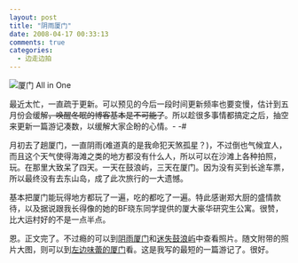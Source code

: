 ```yaml
---
layout: post
title: "阴雨厦门"
date: 2008-04-17 00:33:13
comments: true
categories:
  - 边走边拍
---
```


![厦门 All in One][xiamen-collage-image]

最近太忙，一直疏于更新。可以预见的今后一段时间更新频率也要变慢，估计到五月份会缓解~~，唤醒冬眠的博客基本是不可能了~~。所以趁很多事情都搞定之后，抽空来更新一篇游记凑数，以缓解大家企盼的心情。- -#

月初去了趟厦门，一直阴雨(难道真的是我命犯天煞孤星？)，不过倒也气候宜人，而且这个天气使得海滩之类的地方都没有什么人，所以可以在沙滩上各种拍照，玩。在那里大致呆了四天。一天在鼓浪屿，三天在厦门。因为没有买到长途车票，所以最终没有去东山岛，成了此次旅行的一大遗憾。

基本把厦门能玩得地方都玩了一遍，吃的都吃了一遍。特此感谢郑大厨的盛情款待，以及据说跟我长得像的她的BF晓东同学提供的厦大豪华研究生公寓。很赞，比大运村好的不是一点半点。

恩。正文完了。不过瘾的可以到[阴雨厦门][xiamen-rain]和[迷失鼓浪屿][lost-in-gulangyu]中查看照片。随文附带的照片大图，则可以到[左边味蕾的厦门][my-left-xiamen-trip]看。这是我写的最短的一篇游记了。很好。

 [xiamen-collage-image]: http://lh6.ggpht.com/SharpMark/SAYkN2ocZWI/AAAAAAAADB0/qdk0Jcmuufo/s800/collage.jpg
 [xiamen-rain]: http://picasaweb.google.com/SharpMark/XiamenRain
 [lost-in-gulangyu]: http://picasaweb.google.com/SharpMark/LostInGulangyu
 [my-left-xiamen-trip]: http://picasaweb.google.com/watersunshine/MyLeftXiamenTrip
